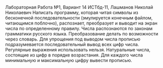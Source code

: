 Лабораторная Работа №1, Вариант 14
ИСТбд-11, Лашманов Николай Николаевич
Написать программу, которая читая символы из бесконечной последовательности (эмулируется конечным файлом, читающимся поблочно), распознает, преобразует и выводит на экран числа по определенному правилу. Числа распознаются по законам грамматики русского языка. Преобразование делать по возможности через словарь. Для упрощения под выводом числа прописью подразумевается последовательный вывод всех цифр числа. Регулярные выражения использовать нельзя.
Натуральные числа, состоящие из цифр в порядке возрастания. Для каждого числа минимальную и максимальную цифру вывести прописью.

